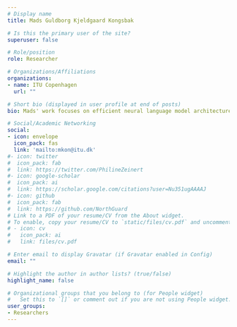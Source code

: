 ```yaml
---
# Display name
title: Mads Guldborg Kjeldgaard Kongsbak

# Is this the primary user of the site?
superuser: false

# Role/position
role: Researcher

# Organizations/Affiliations
organizations:
- name: ITU Copenhagen
  url: ""

# Short bio (displayed in user profile at end of posts)
bio: Mads' work focuses on efficient neural language model architectures

# Social/Academic Networking
social:
- icon: envelope
  icon_pack: fas
  link: 'mailto:mkon@itu.dk'
#- icon: twitter
#  icon_pack: fab
#  link: https://twitter.com/PhilineZeinert
#- icon: google-scholar
#  icon_pack: ai
#  link: https://scholar.google.com/citations?user=Nu351ugAAAAJ
#- icon: github
#  icon_pack: fab
#  link: https://github.com/NorthGuard
# Link to a PDF of your resume/CV from the About widget.
# To enable, copy your resume/CV to `static/files/cv.pdf` and uncomment the lines below.
# - icon: cv
#   icon_pack: ai
#   link: files/cv.pdf

# Enter email to display Gravatar (if Gravatar enabled in Config)
email: ""

# Highlight the author in author lists? (true/false)
highlight_name: false

# Organizational groups that you belong to (for People widget)
#   Set this to `[]` or comment out if you are not using People widget.
user_groups:
- Researchers
---
```


